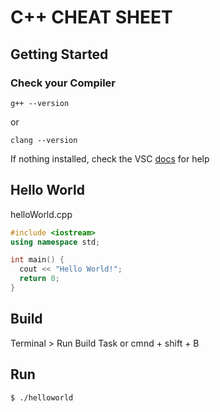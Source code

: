 # C++ CHEAT SHEET

## Getting Started
### Check your Compiler

```
g++ --version
```

or 

```
clang --version
```

If nothing installed, check the VSC <a href="https://code.visualstudio.com/docs/languages/cpp">docs</a> for help

## Hello World
<p class="codeblock-title">helloWorld.cpp</a>

```cpp
#include <iostream>
using namespace std;

int main() {
  cout << "Hello World!";
  return 0;
}
```

## Build
Terminal > Run Build Task
or 
cmnd + shift + B

## Run 
```
$ ./helloworld
```